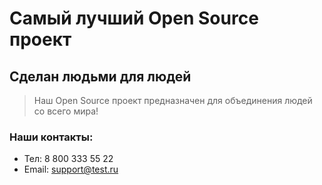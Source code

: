 # Самый лучший Open Source проект

## Сделан людьми для людей

> Наш Open Source проект предназначен для объединения людей со всего мира!

### Наши контакты:

- Тел: 8 800 333 55 22
- Email: support@test.ru